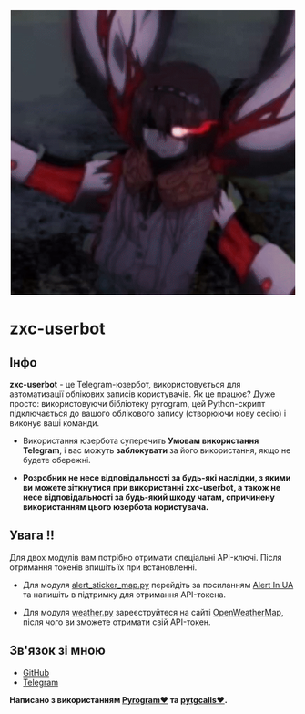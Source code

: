 <p align="center">
    <img src="images/avatar.gif" width="500" alt="zxc-userbot">
</p>

# zxc-userbot

## Інфо

**zxc-userbot** - це Telegram-юзербот, використовується для автоматизації облікових записів користувачів. Як це працює? Дуже просто: використовуючи бібліотеку pyrogram, цей Python-скрипт підключається до вашого облікового запису (створюючи нову сесію) і виконує ваші команди.

- Використання юзербота суперечить **Умовам використання Telegram**, і вас можуть **заблокувати** за його використання, якщо не будете обережні.

- **Розробник не несе відповідальності за будь-які наслідки, з якими ви можете зіткнутися при використанні zxc-userbot, а також не несе відповідальності за будь-який шкоду чатам, спричинену використанням цього юзербота користувача.**

## Увага !!

Для двох модулів вам потрібно отримати спеціальні API-ключі.
Після отримання токенів впишіть їх при встановленні.

- Для модуля [alert_sticker_map.py](https://github.com/deadboizxc/custom_modules/blob/master/alert_sticker_map.py) перейдіть за посиланням [Alert In UA](https://alerts.in.ua/en) та напишіть в підтримку для отримання API-токена.

- Для модуля [weather.py](https://github.com/deadboizxc/custom_modules/blob/master/weather.py) зареєструйтеся на сайті [OpenWeatherMap](https://home.openweathermap.org/users/sign_up), після чого ви зможете отримати свій API-токен.

## Зв'язок зі мною

- [GitHub](https://github.com/deadboizxc)
- [Telegram](http://t.me/deadboizxc)

**Написано з використанням [Pyrogram❤️](https://github.com/pyrogram/pyrogram) та [pytgcalls❤️](https://github.com/MarshalX/tgcalls/tree/main/pytgcalls).**
